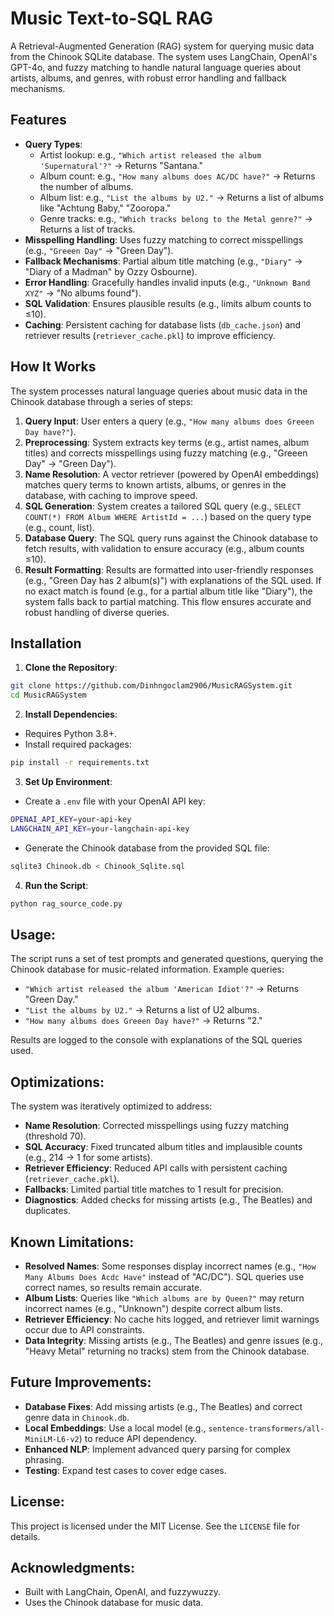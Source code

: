 # **Music Text-to-SQL RAG**
A Retrieval-Augmented Generation (RAG) system for querying music data from the Chinook SQLite database. The system uses LangChain, OpenAI's GPT-4o, and fuzzy matching to handle natural language queries about artists, albums, and genres, with robust error handling and fallback mechanisms.

## Features
- **Query Types**:
  - Artist lookup: e.g., `"Which artist released the album 'Supernatural'?"` → Returns "Santana."
  - Album count: e.g., `"How many albums does AC/DC have?"` → Returns the number of albums.
  - Album list: e.g., `"List the albums by U2."` → Returns a list of albums like "Achtung Baby," "Zooropa."
  - Genre tracks: e.g., `"Which tracks belong to the Metal genre?"` → Returns a list of tracks.
- **Misspelling Handling**: Uses fuzzy matching to correct misspellings (e.g., `"Greeen Day"` → "Green Day").
- **Fallback Mechanisms**: Partial album title matching (e.g., `"Diary"` → "Diary of a Madman" by Ozzy Osbourne).
- **Error Handling**: Gracefully handles invalid inputs (e.g., `"Unknown Band XYZ"` → "No albums found").
- **SQL Validation**: Ensures plausible results (e.g., limits album counts to ≤10).
- **Caching**: Persistent caching for database lists (`db_cache.json`) and retriever results (`retriever_cache.pkl`) to improve efficiency.

## How It Works
The system processes natural language queries about music data in the Chinook database through a series of steps:
1. **Query Input**: User enters a query (e.g., `"How many albums does Greeen Day have?"`).
2. **Preprocessing**: System extracts key terms (e.g., artist names, album titles) and corrects misspellings using fuzzy matching (e.g., "Greeen Day" → "Green Day").
3. **Name Resolution**: A vector retriever (powered by OpenAI embeddings) matches query terms to known artists, albums, or genres in the database, with caching to improve speed.
4. **SQL Generation**: System creates a tailored SQL query (e.g., `SELECT COUNT(*) FROM Album WHERE ArtistId = ...`) based on the query type (e.g., count, list).
5. **Database Query**: The SQL query runs against the Chinook database to fetch results, with validation to ensure accuracy (e.g., album counts ≤10).
6. **Result Formatting**: Results are formatted into user-friendly responses (e.g., "Green Day has 2 album(s)") with explanations of the SQL used.
If no exact match is found (e.g., for a partial album title like "Diary"), the system falls back to partial matching. This flow ensures accurate and robust handling of diverse queries.

## Installation

1. **Clone the Repository**:
```bash
git clone https://github.com/Dinhngoclam2906/MusicRAGSystem.git
cd MusicRAGSystem
```
2. **Install Dependencies**:
- Requires Python 3.8+.
- Install required packages:
```bash
pip install -r requirements.txt
```

3. **Set Up Environment**:

- Create a `.env` file with your OpenAI API key:
```bash
OPENAI_API_KEY=your-api-key
LANGCHAIN_API_KEY=your-langchain-api-key
```
- Generate the Chinook database from the provided SQL file:
```bash
sqlite3 Chinook.db < Chinook_Sqlite.sql
```
4. **Run the Script**:
```bash
python rag_source_code.py
```

## Usage:
The script runs a set of test prompts and generated questions, querying the Chinook database for music-related information. Example queries:

* `"Which artist released the album 'American Idiot'?"` → Returns "Green Day."
* `"List the albums by U2."` → Returns a list of U2 albums.
* `"How many albums does Greeen Day have?"` → Returns "2."

Results are logged to the console with explanations of the SQL queries used.

## Optimizations:
The system was iteratively optimized to address:
- **Name Resolution**: Corrected misspellings using fuzzy matching (threshold 70).
- **SQL Accuracy**: Fixed truncated album titles and implausible counts (e.g., 214 → 1 for some artists).
- **Retriever Efficiency**: Reduced API calls with persistent caching (`retriever_cache.pkl`).
- **Fallbacks**: Limited partial title matches to 1 result for precision.
- **Diagnostics**: Added checks for missing artists (e.g., The Beatles) and duplicates.

## Known Limitations:
- **Resolved Names**: Some responses display incorrect names (e.g., `"How Many Albums Does Acdc Have"` instead of "AC/DC"). SQL queries use correct names, so results remain accurate.
- **Album Lists**: Queries like `"Which albums are by Queen?"` may return incorrect names (e.g., "Unknown") despite correct album lists.
- **Retriever Efficiency**: No cache hits logged, and retriever limit warnings occur due to API constraints.
- **Data Integrity**: Missing artists (e.g., The Beatles) and genre issues (e.g., "Heavy Metal" returning no tracks) stem from the Chinook database.

## Future Improvements:
- **Database Fixes**: Add missing artists (e.g., The Beatles) and correct genre data in `Chinook.db`.
- **Local Embeddings**: Use a local model (e.g., `sentence-transformers/all-MiniLM-L6-v2`) to reduce API dependency.
- **Enhanced NLP**: Implement advanced query parsing for complex phrasing.
- **Testing**: Expand test cases to cover edge cases.

## License:
This project is licensed under the MIT License. See the `LICENSE` file for details.

## Acknowledgments:
- Built with LangChain, OpenAI, and fuzzywuzzy.
- Uses the Chinook database for music data.
